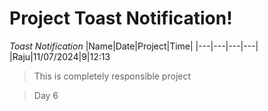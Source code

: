 # Project Toast Notification!
_Toast Notification_
|Name|Date|Project|Time|
|---|---|---|---|
|Raju|11/07/2024|9|12:13

>This is completely responsible project

>Day 6